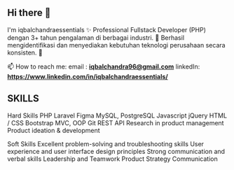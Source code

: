 ## Hi there 👋
I'm iqbalchandraessentials
✨ Professional Fullstack Developer (PHP) dengan 3+ tahun pengalaman di berbagai industri. 💼 Berhasil mengidentifikasi dan menyediakan kebutuhan teknologi perusahaan secara konsisten. 🚀

📫 How to reach me: 
email : **iqbalchandra96@gmail.com**
linkedIn: **https://www.linkedin.com/in/iqbalchandraessentials/**

## SKILLS

Hard Skills
PHP 
Laravel
Figma
MySQL, PostgreSQL
Javascript
jQuery
HTML / CSS
Bootstrap 
MVC, OOP
Git
REST API
Research in product management
Product ideation & development

Soft Skills
Excellent problem-solving and troubleshooting skills
User experience and user interface design principles
Strong communication and verbal skills
Leadership and Teamwork
Product Strategy
Communication

<!--
**iqbalchandraessentials/iqbalchandraessentials** is a ✨ _special_ ✨ repository because its `README.md` (this file) appears on your GitHub profile.

Here are some ideas to get you started:

- 🔭 I’m currently working on ...
- 🌱 I’m currently learning ...
- 👯 I’m looking to collaborate on ...
- 🤔 I’m looking for help with ...
- 💬 Ask me about ...
- 📫 How to reach me: ...
- 😄 Pronouns: ...
- ⚡ Fun fact: ...
-->
